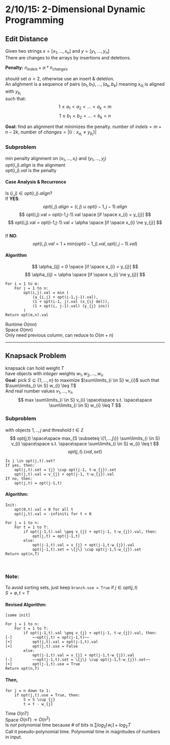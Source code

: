2/10/15: 2-Dimensional Dynamic Programming
==========================================

Edit Distance
-------------  
Given two strings $x = [x_{1},...,x_{n}]$ and $y = [y_{1},...,y_{n}]$  
There are changes to the arrays by insertions and deletions.  

**Penalty:** $n_{indels} + \alpha * n_{changes}$  

should set $\alpha < 2$, otherwise use an insert & deletion.  
An alighment is a sequence of pairs $(a_{1},b_{1}),...,(a_{k},b_{k})$ meaning  $x_{a_{i}}$ is aligned with $y_{b_{i}}$  
such that: $$ 1 \leq a_{1} < a_{2} < ... < a_{k} < m $$ $$ 1 \leq b_{1} < b_{2} < ... < b_{k} < n $$ 

**Goal:** find an alignment that minimizes the penalty. number of $indels = m + n - 2k$, number of $changes = |\{i: x_{a_{i}} \ne y_{b_{i}}\}|$  


### Subproblem
min penalty alignment on $(x_{1},...,x_{i})$ and $(y_{1},...,y_{j})$  
$opt(i,j).align$ is the alignment  
$opt(i,j).val$ is the penalty

#### Case Analysis & Recurrence
Is $(i,j)\in opt(i,j).align?$  
If **YES**: $$ opt(i,j).align = {(i,j)} \cup opt(i-1,j-1).align $$ $$ opt(i,j).val = opt(i-1,j-1).val \space [if \space x_{i} = y_{j}] $$ $$ opt(i,j).val = opt(i-1,j-1).val + \alpha \space [if \space x_{i} \ne y_{j}] $$  
If **NO**: $$ opt(i,j).val = 1 + min(opt(i-1,j).val, opt(i,j-1).val) $$  

#### Algorithm
$$ \alpha_{ij} = 0 \space [if \space x_{i} = y_{j}] $$
$$ \alpha_{ij} = \alpha \space [if \space x_{i} \ne y_{j}] $$  

```
For i = 1 to m:
    For j = 1 to n:
        opt(i,j).val = min (
            (a_{i,j} + opt(i-1,j-1).val), 
            (1 + opt(i-1, j).val (x_{i} del)),
            (1 + opt(i, j-1).val) (y_{j} ins))
        )
Return opt(m,n).val
```
Runtime $O(mn)$  
Space $O(mn)$  
Only need previous column, can reduce to $O(m+n)$  

---

Knapsack Problem
----------------
knapsack can hold weight $T$  
have objects with *integer* weights $w_{1}, w_{2}, ... , w_{n}$  
**Goal:** pick $S\subseteq \{1,...,n\}$ to maximize $\sum\limits_{i \in S} w_{i}$ such that $\sum\limits_{i \in S} w_{i} \leq T$  
And real number values $v_{1}, ... , v_{n}$ $$ max \sum\limits_{i \in S} v_{i} \space\space s.t. \space\space \sum\limits_{i \in S} w_{i} \leq T $$

### Subproblem
with objects $1,..,j$ and threshold $t\in \mathbb{Z}$  
$$ opt(j,t) \space\space max_{S \subseteq \{1,...,j\}} \sum\limits_{i \in S} v_{i} \space\space s.t. \space\space \sum\limits_{i \in S} w_{i} \leq t $$
$$ opt(j,t).\{val,set\} $$

```
Is j \in opt(j,t).set?
If yes, then: 
    opt(j,t).set = {j} \cup opt(j-1, t-w_{j}).set
    opt(j,t).val = v_{j} + opt(j-1, t-w_{j}).val
If no, then:
    opt(j,t) = opt(j-1,t)
```

#### Algorithm:
```
Init: 
    opt(0,t).val = 0 for all t
    opt(j,t).val = -infiniti for t < 0

For j = 1 to n:
    For t = 1 to T:
        if opt(j-1,t).val \geq v_{j} + opt(j-1, t-w_{j}).val, then:
            opt(j,t) = opt(j-1,t)
        else:
            opt(j-1,t).val = v_{j} + opt(j-1,t-w_{j}).val
            opt(j-1,t).set = \{j\} \cup opt(j-1,t-w_{j}).set
Return opt(n,T)
```

<br>

### Note:
To avoid sorting sets, just keep `branch.use = True` if $j \in opt(j,t)$  
$S = \emptyset, t = T$

#### Revised Algorithm:
```
[same init]

For j = 1 to n:
    For t = 1 to T:
        if opt(j-1,t).val \geq v_{j} + opt(j-1, t-w_{j}).val, then:
[-]         ~~opt(j,t) = opt(j-1,t)~~
[+]         opt(j,t).val = opt(j-1,t).val
[+]         opt(j,t).use = False
        else:
            opt(j-1,t).val = v_{j} + opt(j-1,t-w_{j}).val
[-]         ~~opt(j-1,t).set = \{j\} \cup opt(j-1,t-w_{j}).set~~
[+]         opt(j-1,t).use = True
Return opt(n,T)
```

#### Then,  
```
for j = n down to 1:
    if opt(j,t).use = True, then:
        S = S \cup {j}
        t = t - w_{j}
```

Time $O(nT)$  
Space $O(nT) \rightarrow O(n^2)$  
Is *not* polynomial time because # of bits is $\sum log_{2} \left\lceil w_{i} \right\rceil + log_{2} T$  
Call it pseudo-polynomial time. Polynomial time in magnitudes of numbers in input.


